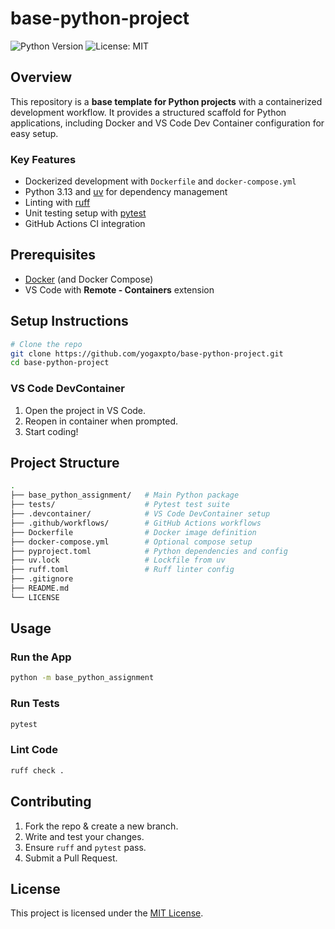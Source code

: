 # base-python-project

![Python Version](https://img.shields.io/badge/python-latest-blue)
![License: MIT](https://img.shields.io/badge/license-MIT-green)

## Overview

This repository is a **base template for Python projects** with a containerized development workflow. It provides a structured scaffold for Python applications, including Docker and VS Code Dev Container configuration for easy setup.

### Key Features

- Dockerized development with `Dockerfile` and `docker-compose.yml`
- Python 3.13 and [uv](https://pypi.org/project/uv/) for dependency management
- Linting with [ruff](https://github.com/astral-sh/ruff)
- Unit testing setup with [pytest](https://docs.pytest.org/)
- GitHub Actions CI integration

## Prerequisites

- [Docker](https://www.docker.com/) (and Docker Compose)
- VS Code with **Remote - Containers** extension

## Setup Instructions

```bash
# Clone the repo
git clone https://github.com/yogaxpto/base-python-project.git
cd base-python-project

```

### VS Code DevContainer

1. Open the project in VS Code.
2. Reopen in container when prompted.
3. Start coding!

## Project Structure

```bash
.
├── base_python_assignment/   # Main Python package
├── tests/                    # Pytest test suite
├── .devcontainer/            # VS Code DevContainer setup
├── .github/workflows/        # GitHub Actions workflows
├── Dockerfile                # Docker image definition
├── docker-compose.yml        # Optional compose setup
├── pyproject.toml            # Python dependencies and config
├── uv.lock                   # Lockfile from uv
├── ruff.toml                 # Ruff linter config
├── .gitignore
├── README.md
└── LICENSE
```

## Usage

### Run the App

```bash
python -m base_python_assignment
```

### Run Tests

```bash
pytest
```

### Lint Code

```bash
ruff check .
```

## Contributing

1. Fork the repo & create a new branch.
2. Write and test your changes.
3. Ensure `ruff` and `pytest` pass.
4. Submit a Pull Request.

## License

This project is licensed under the [MIT License](LICENSE).
